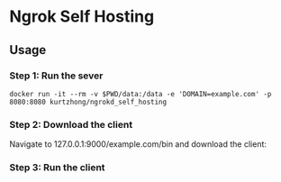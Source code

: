 Ngrok Self Hosting
==================


## Usage

### Step 1: Run the sever


```
docker run -it --rm -v $PWD/data:/data -e 'DOMAIN=example.com' -p 8080:8080 kurtzhong/ngrokd_self_hosting
```

### Step 2: Download the client


Navigate to 127.0.0.1:9000/example.com/bin and download the client:


### Step 3: Run the client
